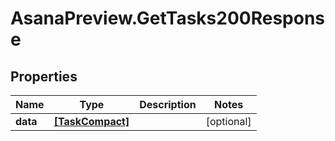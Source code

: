 # AsanaPreview.GetTasks200Response

## Properties

Name | Type | Description | Notes
------------ | ------------- | ------------- | -------------
**data** | [**[TaskCompact]**](TaskCompact.md) |  | [optional] 


